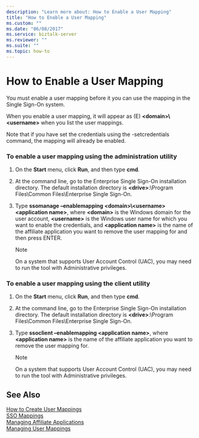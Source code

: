 ```yaml
---
description: "Learn more about: How to Enable a User Mapping"
title: "How to Enable a User Mapping"
ms.custom: ""
ms.date: "06/08/2017"
ms.service: biztalk-server
ms.reviewer: ""
ms.suite: ""
ms.topic: how-to
---
```

# How to Enable a User Mapping
You must enable a user mapping before it you can use the mapping in the Single Sign-On system.  
  
 When you enable a user mapping, it will appear as (E) **\<domain\>\\<username\>** when you list the user mappings.  
  
 Note that if you have set the credentials using the -setcredentials command, the mapping will already be enabled.  
  
### To enable a user mapping using the administration utility  
  
1.  On the **Start** menu, click **Run**, and then type **cmd**.  
  
2.  At the command line, go to the Enterprise Single Sign-On installation directory. The default installation directory is **\<drive\>**:\Program Files\Common Files\Enterprise Single Sign-On.  
  
3.  Type **ssomanage –enablemapping \<domain\>\\<username\>\<application name\>**, where **\<domain\>** is the Windows domain for the user account, **\<username\>** is the Windows user name for which you want to enable the credentials, and **\<application name\>** is the name of the affiliate application you want to remove the user mapping for and then press ENTER.  
  
    > [!NOTE]
    >  On a system that supports User Account Control (UAC), you may need to run the tool with Administrative privileges.  
  
### To enable a user mapping using the client utility  
  
1.  On the **Start** menu, click **Run**, and then type **cmd**.  
  
2.  At the command line, go to the Enterprise Single Sign-On installation directory. The default installation directory is **\<drive\>**:\Program Files\Common Files\Enterprise Single Sign-On.  
  
3.  Type **ssoclient –enablemapping \<application name\>**, where **\<application name\>** is the name of the affiliate application you want to remove the user mapping for.  
  
    > [!NOTE]
    >  On a system that supports User Account Control (UAC), you may need to run the tool with Administrative privileges.  
  
## See Also  
 [How to Create User Mappings](../core/how-to-create-user-mappings.md)   
 [SSO Mappings](../core/sso-mappings.md)   
 [Managing Affiliate Applications](../core/managing-affiliate-applications.md)   
 [Managing User Mappings](../core/managing-user-mappings.md)

